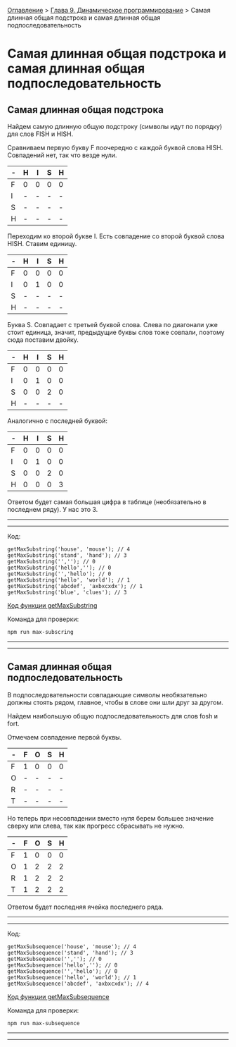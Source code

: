 [Оглавление](../../../#readme) > [Глава 9. Динамическое программирование](../#readme) > Самая длинная общая подстрока и самая длинная общая подпоследовательность

# Самая длинная общая подстрока и самая длинная общая подпоследовательность

## Самая длинная общая подстрока

Найдем самую длинную общую подстроку (символы идут по порядку) для слов FISH и HISH.

Сравниваем первую букву F поочередно с каждой буквой слова HISH. Совпадений нет, так что везде нули.

-|H|I|S|H
-|-|-|-|-
F|0|0|0|0
I|-|-|-|-
S|-|-|-|-
H|-|-|-|-

Переходим ко второй букве I. Есть совпадение со второй буквой слова HISH. Ставим единицу.

-|H|I|S|H
-|-|-|-|-
F|0|0|0|0
I|0|1|0|0
S|-|-|-|-
H|-|-|-|-

Буква S. Совпадает с третьей буквой слова. Слева по диагонали уже стоит единица, значит, предыдущие буквы слов тоже совпали, поэтому сюда поставим двойку.

-|H|I|S|H
-|-|-|-|-
F|0|0|0|0
I|0|1|0|0
S|0|0|2|0
H|-|-|-|-

Аналогично с последней буквой:

-|H|I|S|H
-|-|-|-|-
F|0|0|0|0
I|0|1|0|0
S|0|0|2|0
H|0|0|0|3

Ответом будет самая большая цифра в таблице (необязательно в последнем ряду). У нас это 3.

***
***

Код:

```
getMaxSubstring('house', 'mouse'); // 4
getMaxSubstring('stand', 'hand'); // 3
getMaxSubstring('',''); // 0
getMaxSubstring('hello',''); // 0
getMaxSubstring('','hello'); // 0
getMaxSubstring('hello', 'world'); // 1
getMaxSubstring('abcdef', 'axbxcxdx'); // 1
getMaxSubstring('blue', 'clues'); // 3

```

[Код функции getMaxSubstring](./max-substring.js)

Команда для проверки:

```
npm run max-subscring
```

***
***

## Самая длинная общая подпоследовательность

В подпоследовательности совпадающие символы необязательно должны стоять рядом, главное, чтобы в слове они шли друг за другом.

Найдем наибольшую общую подпоследовательность для слов fosh и fort.

Отмечаем совпадение первой буквы.

-|F|O|S|H
-|-|-|-|-
F|1|0|0|0
O|-|-|-|-
R|-|-|-|-
T|-|-|-|-

Но теперь при несовпадении вместо нуля берем большее значение сверху или слева, так как прогресс сбрасывать не нужно.

-|F|O|S|H
-|-|-|-|-
F|1|0|0|0
O|1|2|2|2
R|1|2|2|2
T|1|2|2|2

Ответом будет последняя ячейка последнего ряда.

***
***

Код:

```
getMaxSubsequence('house', 'mouse'); // 4
getMaxSubsequence('stand', 'hand'); // 3
getMaxSubsequence('',''); // 0
getMaxSubsequence('hello',''); // 0
getMaxSubsequence('','hello'); // 0
getMaxSubsequence('hello', 'world'); // 1
getMaxSubsequence('abcdef', 'axbxcxdx'); // 4
```

[Код функции getMaxSubsequence](./max-subsequence.js)

Команда для проверки:

```
npm run max-subsequence
```

***
***
